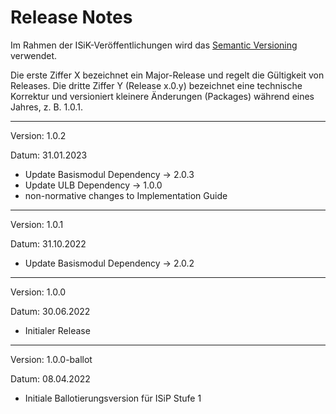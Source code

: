 # Release Notes

Im Rahmen der ISiK-Veröffentlichungen wird das [Semantic Versioning](https://semver.org/lang/de/) verwendet.

Die erste Ziffer X bezeichnet ein Major-Release und regelt die Gültigkeit von Releases. Die dritte Ziffer Y (Release x.0.y) bezeichnet eine technische Korrektur und versioniert kleinere Änderungen (Packages) während eines Jahres, z. B. 1.0.1.

----
Version: 1.0.2

Datum: 31.01.2023

- Update Basismodul Dependency -> 2.0.3
- Update ULB Dependency -> 1.0.0
- non-normative changes to Implementation Guide

----
Version: 1.0.1

Datum: 31.10.2022

- Update Basismodul Dependency -> 2.0.2

----
Version: 1.0.0

Datum: 30.06.2022

- Initialer Release

----
Version: 1.0.0-ballot

Datum: 08.04.2022

* Initiale Ballotierungsversion für ISiP Stufe 1

